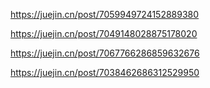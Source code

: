 https://juejin.cn/post/7059949724152889380

https://juejin.cn/post/7049148028875178020

https://juejin.cn/post/7067766286859632676

https://juejin.cn/post/7038462686312529950